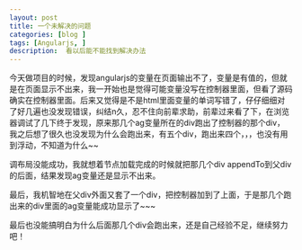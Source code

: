 ```yaml
---
layout: post
title: 一个未解决的问题
categories: [blog ]
tags: [Angularjs, ]
description:  看以后能不能找到解决办法
---
```


今天做项目的时候，发现angularjs的变量在页面输出不了，变量是有值的，但就是在页面显示不出来，我一开始也是觉得可能变量没写在控制器里面，但看了源码确实在控制器里面。后来又觉得是不是html里面变量的单词写错了，仔仔细细对了好几遍也没发现错误，纠结n久，忍不住向前辈求助，前辈过来看了下，在浏览器调试了几下终于发现，原来那几个ag变量所在的div跑出了控制器的那个div，我之后想了很久也没发现为什么会跑出来，有五个div，跑出来四个，，，也没有用到浮动，不知道为什么~~

调布局没能成功，我就想着节点加载完成的时候就把那几个div appendTo到父div的后面，结果发现ag变量还是显示不出来。

最后，我机智地在父div外面又套了一个div，把控制器加到了上面，于是那几个跑出来的div里面的ag变量能成功显示了~~~

最后也没能搞明白为什么后面那几个div会跑出来，还是自己经验不足，继续努力吧！
